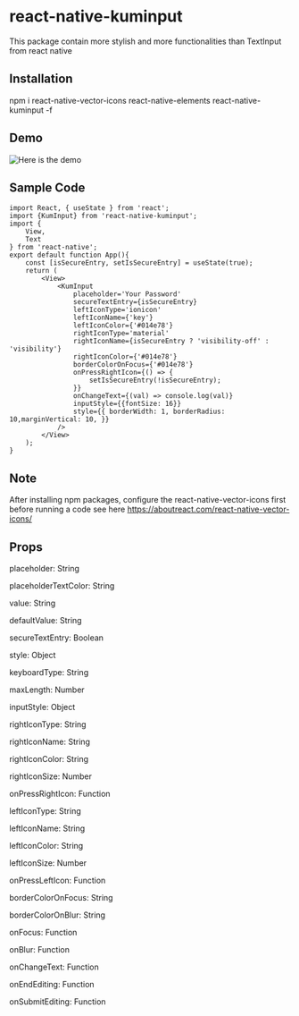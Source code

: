 # react-native-kuminput
This package contain more stylish and more functionalities than TextInput from react native
## Installation
npm i react-native-vector-icons react-native-elements react-native-kuminput -f
## Demo
![Here is the demo](https://user-images.githubusercontent.com/56933027/208092557-e8222d5e-be1c-4ac2-9418-a1f4851a540e.gif)

## Sample Code
```
import React, { useState } from 'react';
import {KumInput} from 'react-native-kuminput';
import {
    View,
    Text
} from 'react-native';
export default function App(){
    const [isSecureEntry, setIsSecureEntry] = useState(true);
    return (
        <View>
            <KumInput
                placeholder='Your Password'
                secureTextEntry={isSecureEntry}
                leftIconType='ionicon'
                leftIconName={'key'}
                leftIconColor={'#014e78'}
                rightIconType='material'
                rightIconName={isSecureEntry ? 'visibility-off' : 'visibility'}
                rightIconColor={'#014e78'}
                borderColorOnFocus={'#014e78'}
                onPressRightIcon={() => {
                    setIsSecureEntry(!isSecureEntry);
                }}
                onChangeText={(val) => console.log(val)}
                inputStyle={{fontSize: 16}}
                style={{ borderWidth: 1, borderRadius: 10,marginVertical: 10, }}
            />
        </View>
    );
}
```
## Note
After installing npm packages, configure the react-native-vector-icons first before running a code see here https://aboutreact.com/react-native-vector-icons/
## Props
placeholder: String

placeholderTextColor: String

value: String

defaultValue: String

secureTextEntry: Boolean

style: Object

keyboardType: String

maxLength: Number

inputStyle: Object

rightIconType: String

rightIconName: String

rightIconColor: String

rightIconSize: Number

onPressRightIcon: Function

leftIconType: String

leftIconName: String

leftIconColor: String

leftIconSize: Number

onPressLeftIcon: Function

borderColorOnFocus: String

borderColorOnBlur: String

onFocus: Function

onBlur: Function

onChangeText: Function

onEndEditing: Function

onSubmitEditing: Function